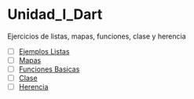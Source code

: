 # Unidad_I_Dart
Ejercicios de listas, mapas, funciones, clase y herencia
- [ ] [Ejemplos Listas](https://dartpad.dartlang.org/6a587eccff48b508318cf819dc57f630)
- [ ] [Mapas](https://dartpad.dartlang.org/ )
- [ ] [Funciones Basicas](https://dartpad.dartlang.org/ )
- [ ] [Clase](https://dartpad.dartlang.org/ )
- [ ] [Herencia](https://dartpad.dartlang.org/) 
